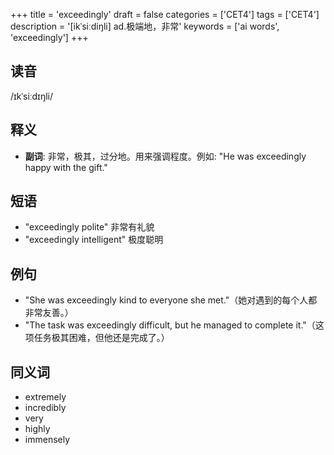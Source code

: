 +++
title = 'exceedingly'
draft = false
categories = ['CET4']
tags = ['CET4']
description = '[ikˈsiːdiŋli] ad.极端地，非常'
keywords = ['ai words', 'exceedingly']
+++

## 读音
/ɪkˈsiːdɪŋli/

## 释义
- **副词**: 非常，极其，过分地。用来强调程度。例如: "He was exceedingly happy with the gift."

## 短语
- "exceedingly polite" 非常有礼貌
- "exceedingly intelligent" 极度聪明

## 例句
- "She was exceedingly kind to everyone she met."（她对遇到的每个人都非常友善。）
- "The task was exceedingly difficult, but he managed to complete it."（这项任务极其困难，但他还是完成了。）

## 同义词
- extremely
- incredibly
- very
- highly
- immensely
